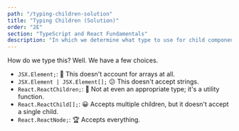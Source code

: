 ```yaml
---
path: "/typing-children-solution"
title: "Typing Children (Solution)"
order: "2E"
section: "TypeScript and React Fundamentals"
description: "In which we determine what type to use for child components in React."
---
```


How do we type this? Well. We have a few choices.

- `JSX.Element;`: 💩 This doesn't account for arrays at all.
- `JSX.Element | JSX.Element[];` 😕 This doesn't accept strings.
- `React.ReactChildren;`: 🤪 Not at even an appropriate type; it's a utility function.
- `React.ReactChild[];`: 😀 Accepts multiple children, but it doesn't accept a single child.
- `React.ReactNode;`: 🏆 Accepts everything.
